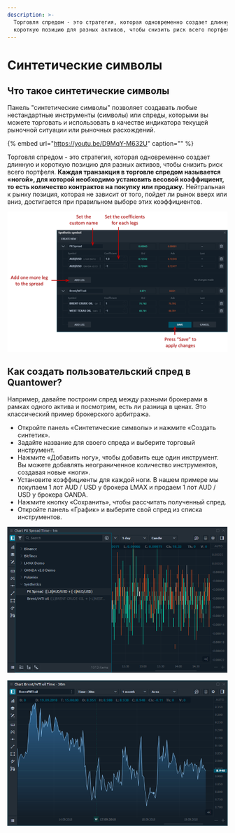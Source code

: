 ```yaml
---
description: >-
  Торговля спредом - это стратегия, которая одновременно создает длинную и
  короткую позицию для разных активов, чтобы снизить риск всего портфеля.
---
```


# Синтетические символы

## Что такое синтетические символы

Панель "синтетические символы" позволяет создавать любые нестандартные инструменты \(символы\) или спреды, которыми вы можете торговать и использовать в качестве индикатора текущей рыночной ситуации или рыночных расхождений.

{% embed url="https://youtu.be/D9MqY-M632U" caption="" %}

Торговля спредом - это стратегия, которая одновременно создает длинную и короткую позицию для разных активов, чтобы снизить риск всего портфеля. **Каждая транзакция в торговле спредом называется «ногой», для которой необходимо установить весовой коэффициент, то есть количество контрактов на покупку или продажу.** Нейтральная к рынку позиция, которая не зависит от того, пойдет ли рынок вверх или вниз, достигается при правильном выборе этих коэффициентов.

![&#x41E;&#x431;&#x449;&#x438;&#x439; &#x432;&#x438;&#x434; &#x441;&#x438;&#x43D;&#x442;&#x435;&#x442;&#x438;&#x447;&#x435;&#x441;&#x43A;&#x438;&#x445; &#x441;&#x438;&#x43C;&#x432;&#x43E;&#x43B;&#x43E;&#x432; &#x43D;&#x430; &#x43F;&#x43B;&#x430;&#x442;&#x444;&#x43E;&#x440;&#x43C;&#x435; Quantower](../.gitbook/assets/synthetic-symbols.png)

## Как создать пользовательский спред в Quantower?

Например, давайте построим спред между разными брокерами в рамках одного актива и посмотрим, есть ли разница в ценах. Это классический пример брокерского арбитража.

* Откройте панель «Синтетические символы» и нажмите «Создать синтетик».
* Задайте название для своего спреда и выберите торговый инструмент.
* Нажмите «Добавить ногу», чтобы добавить еще один инструмент. Вы можете добавлять неограниченное количество инструментов, создавая новые «ноги».
* Установите коэффициенты для каждой ноги. В нашем примере мы покупаем 1 лот AUD / USD у брокера LMAX и продаем 1 лот AUD / USD у брокера OANDA.
* Нажмите кнопку «Сохранить», чтобы рассчитать полученный спред.
* Откройте панель «График» и выберите свой спред из списка инструментов.

![&#x421;&#x43F;&#x440;&#x435;&#x434; &#x43C;&#x435;&#x436;&#x434;&#x443; &#x440;&#x430;&#x437;&#x43D;&#x44B;&#x43C;&#x438; &#x431;&#x440;&#x43E;&#x43A;&#x435;&#x440;&#x430;&#x43C;&#x438; &#x432; &#x440;&#x430;&#x43C;&#x43A;&#x430;&#x445; &#x43E;&#x434;&#x43D;&#x43E;&#x433;&#x43E; &#x430;&#x43A;&#x442;&#x438;&#x432;&#x430; - AUD / USD](../.gitbook/assets/synthetic-chart-of-aud_usd-beetwen-two-brokers.png)

![&#x421;&#x43F;&#x440;&#x44D;&#x434; &#x43C;&#x435;&#x436;&#x434;&#x443; WTI &#x438; Brent Crude Oil](../.gitbook/assets/spread-between-wti-and-brent-crude-oil.png)

